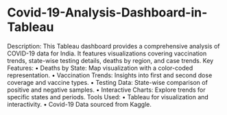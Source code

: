 # Covid-19-Analysis-Dashboard-in-Tableau

Description:
This Tableau dashboard provides a comprehensive analysis of COVID-19 data for India. It features visualizations covering vaccination trends, state-wise testing details, deaths by region, and case trends.
Key Features:
•	Deaths by State: Map visualization with a color-coded representation.
•	Vaccination Trends: Insights into first and second dose coverage and vaccine types.
•	Testing Data: State-wise comparison of positive and negative samples.
•	Interactive Charts: Explore trends for specific states and periods.
Tools Used:
•	Tableau for visualization and interactivity.
•	Covid-19 Data sourced from Kaggle.

